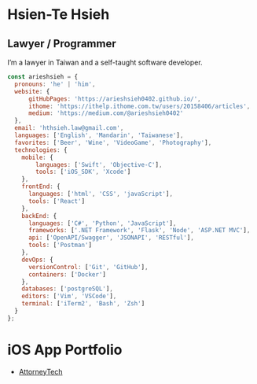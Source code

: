 Hsien-Te Hsieh 
===============================  

Lawyer / Programmer 
-------------------  

I’m a lawyer in Taiwan and a self-taught software developer.

```javascript
const arieshsieh = {
  pronouns: 'he' | 'him',
  website: {
      gitHubPages: 'https://arieshsieh0402.github.io/',
      ithome: 'https://ithelp.ithome.com.tw/users/20158406/articles',
      medium: 'https://medium.com/@arieshsieh0402'
  },
  email: 'hthsieh.law@gmail.com',
  languages: ['English', 'Mandarin', 'Taiwanese'],
  favorites: ['Beer', 'Wine', 'VideoGame', 'Photography'],
  technologies: {
    mobile: {
        languages: ['Swift', 'Objective-C'],
        tools: ['iOS_SDK', 'Xcode']
    },
    frontEnd: {
      languages: ['html', 'CSS', 'javaScript'],
      tools: ['React']
    },
    backEnd: {
      languages: ['C#', 'Python', 'JavaScript'],
      frameworks: ['.NET Framework', 'Flask', 'Node', 'ASP.NET MVC'],
      api: ['OpenAPI/Swagger', 'JSONAPI', 'RESTful'],
      tools: ['Postman']
    },
    devOps: {
      versionControl: ['Git', 'GitHub'],
      containers: ['Docker']
    },
    databases: ['postgreSQL'],
    editors: ['Vim', 'VSCode'],
    terminal: ['iTerm2', 'Bash', 'Zsh']
  }
};
```

# iOS App Portfolio
- [AttorneyTech](https://apps.apple.com/tw/app/attorneytech/id6473744025)
